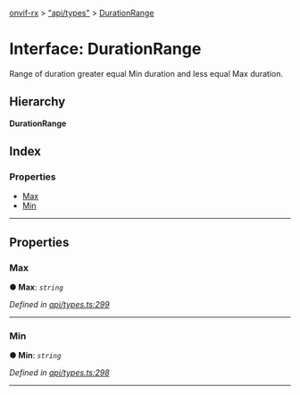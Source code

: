 [onvif-rx](../README.md) > ["api/types"](../modules/_api_types_.md) > [DurationRange](../interfaces/_api_types_.durationrange.md)

# Interface: DurationRange

Range of duration greater equal Min duration and less equal Max duration.

## Hierarchy

**DurationRange**

## Index

### Properties

* [Max](_api_types_.durationrange.md#max)
* [Min](_api_types_.durationrange.md#min)

---

## Properties

<a id="max"></a>

###  Max

**● Max**: *`string`*

*Defined in [api/types.ts:299](https://github.com/patrickmichalina/onvif-rx/blob/034e4d6/src/api/types.ts#L299)*

___
<a id="min"></a>

###  Min

**● Min**: *`string`*

*Defined in [api/types.ts:298](https://github.com/patrickmichalina/onvif-rx/blob/034e4d6/src/api/types.ts#L298)*

___

